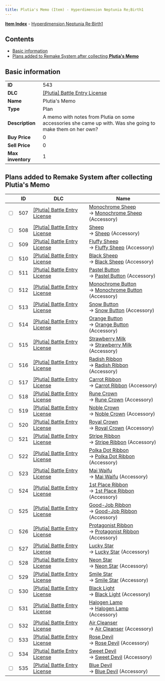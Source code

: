 ```yaml
---
title: Plutia's Memo (Item) - Hyperdimension Neptunia Re;Birth1
---
```


[**Item Index**](/neptunia/rb1/item/index.html) - [Hyperdimension Neptunia Re;Birth1](/neptunia/rb1)

## Contents

- [Basic information](#basic-information)
- [Plans added to Remake System after collecting **Plutia's Memo**](#plans-added-to-remake-system-after-collecting-plutias-memo)

## Basic information

|   |   |
| -- | -- |
| **ID** | 543 |
| **DLC** | [[Plutia] Battle Entry License](/neptunia/rb1/dlc/7-plutia.html) |
| **Name** | Plutia's Memo |
| **Type** | Plan |
| **Description** | A memo with notes from Plutia on some accessories she came up with. Was she going to make them on her own? |
| **Buy Price** | 0 |
| **Sell Price** | 0 |
| **Max inventory** | 1 |


## Plans added to Remake System after collecting **Plutia's Memo**

|    | ID | DLC | Name |
| -- | -- | --- | ---- |
| <input type="checkbox" id="rb1-remake-7-507" class="trackbox" /> | 507 | [[Plutia] Battle Entry License](/neptunia/rb1/dlc/7-plutia.html) | [Monochrome Sheep](/neptunia/rb1/remake/7-507-monochrome-sheep.html)<br /> → [Monochrome Sheep](/neptunia/rb1/item/7-3057-monochrome-sheep.html) (Accessory) |
| <input type="checkbox" id="rb1-remake-7-508" class="trackbox" /> | 508 | [[Plutia] Battle Entry License](/neptunia/rb1/dlc/7-plutia.html) | [Sheep](/neptunia/rb1/remake/7-508-sheep.html)<br /> → [Sheep](/neptunia/rb1/item/7-3058-sheep.html) (Accessory) |
| <input type="checkbox" id="rb1-remake-7-509" class="trackbox" /> | 509 | [[Plutia] Battle Entry License](/neptunia/rb1/dlc/7-plutia.html) | [Fluffy Sheep](/neptunia/rb1/remake/7-509-fluffy-sheep.html)<br /> → [Fluffy Sheep](/neptunia/rb1/item/7-3059-fluffy-sheep.html) (Accessory) |
| <input type="checkbox" id="rb1-remake-7-510" class="trackbox" /> | 510 | [[Plutia] Battle Entry License](/neptunia/rb1/dlc/7-plutia.html) | [Black Sheep](/neptunia/rb1/remake/7-510-black-sheep.html)<br /> → [Black Sheep](/neptunia/rb1/item/7-3060-black-sheep.html) (Accessory) |
| <input type="checkbox" id="rb1-remake-7-511" class="trackbox" /> | 511 | [[Plutia] Battle Entry License](/neptunia/rb1/dlc/7-plutia.html) | [Pastel Button](/neptunia/rb1/remake/7-511-pastel-button.html)<br /> → [Pastel Button](/neptunia/rb1/item/7-3061-pastel-button.html) (Accessory) |
| <input type="checkbox" id="rb1-remake-7-512" class="trackbox" /> | 512 | [[Plutia] Battle Entry License](/neptunia/rb1/dlc/7-plutia.html) | [Monochrome Button](/neptunia/rb1/remake/7-512-monochrome-button.html)<br /> → [Monochrome Button](/neptunia/rb1/item/7-3062-monochrome-button.html) (Accessory) |
| <input type="checkbox" id="rb1-remake-7-513" class="trackbox" /> | 513 | [[Plutia] Battle Entry License](/neptunia/rb1/dlc/7-plutia.html) | [Snow Button](/neptunia/rb1/remake/7-513-snow-button.html)<br /> → [Snow Button](/neptunia/rb1/item/7-3063-snow-button.html) (Accessory) |
| <input type="checkbox" id="rb1-remake-7-514" class="trackbox" /> | 514 | [[Plutia] Battle Entry License](/neptunia/rb1/dlc/7-plutia.html) | [Orange Button](/neptunia/rb1/remake/7-514-orange-button.html)<br /> → [Orange Button](/neptunia/rb1/item/7-3064-orange-button.html) (Accessory) |
| <input type="checkbox" id="rb1-remake-7-515" class="trackbox" /> | 515 | [[Plutia] Battle Entry License](/neptunia/rb1/dlc/7-plutia.html) | [Strawberry Milk](/neptunia/rb1/remake/7-515-strawberry-milk.html)<br /> → [Strawberry Milk](/neptunia/rb1/item/7-3066-strawberry-milk.html) (Accessory) |
| <input type="checkbox" id="rb1-remake-7-516" class="trackbox" /> | 516 | [[Plutia] Battle Entry License](/neptunia/rb1/dlc/7-plutia.html) | [Radish Ribbon](/neptunia/rb1/remake/7-516-radish-ribbon.html)<br /> → [Radish Ribbon](/neptunia/rb1/item/7-3067-radish-ribbon.html) (Accessory) |
| <input type="checkbox" id="rb1-remake-7-517" class="trackbox" /> | 517 | [[Plutia] Battle Entry License](/neptunia/rb1/dlc/7-plutia.html) | [Carrot Ribbon](/neptunia/rb1/remake/7-517-carrot-ribbon.html)<br /> → [Carrot Ribbon](/neptunia/rb1/item/7-3068-carrot-ribbon.html) (Accessory) |
| <input type="checkbox" id="rb1-remake-7-518" class="trackbox" /> | 518 | [[Plutia] Battle Entry License](/neptunia/rb1/dlc/7-plutia.html) | [Rune Crown](/neptunia/rb1/remake/7-518-rune-crown.html)<br /> → [Rune Crown](/neptunia/rb1/item/7-3070-rune-crown.html) (Accessory) |
| <input type="checkbox" id="rb1-remake-7-519" class="trackbox" /> | 519 | [[Plutia] Battle Entry License](/neptunia/rb1/dlc/7-plutia.html) | [Noble Crown](/neptunia/rb1/remake/7-519-noble-crown.html)<br /> → [Noble Crown](/neptunia/rb1/item/7-3071-noble-crown.html) (Accessory) |
| <input type="checkbox" id="rb1-remake-7-520" class="trackbox" /> | 520 | [[Plutia] Battle Entry License](/neptunia/rb1/dlc/7-plutia.html) | [Royal Crown](/neptunia/rb1/remake/7-520-royal-crown.html)<br /> → [Royal Crown](/neptunia/rb1/item/7-3072-royal-crown.html) (Accessory) |
| <input type="checkbox" id="rb1-remake-7-521" class="trackbox" /> | 521 | [[Plutia] Battle Entry License](/neptunia/rb1/dlc/7-plutia.html) | [Stripe Ribbon](/neptunia/rb1/remake/7-521-stripe-ribbon.html)<br /> → [Stripe Ribbon](/neptunia/rb1/item/7-3074-stripe-ribbon.html) (Accessory) |
| <input type="checkbox" id="rb1-remake-7-522" class="trackbox" /> | 522 | [[Plutia] Battle Entry License](/neptunia/rb1/dlc/7-plutia.html) | [Polka Dot Ribbon](/neptunia/rb1/remake/7-522-polka-dot-ribbon.html)<br /> → [Polka Dot Ribbon](/neptunia/rb1/item/7-3075-polka-dot-ribbon.html) (Accessory) |
| <input type="checkbox" id="rb1-remake-7-523" class="trackbox" /> | 523 | [[Plutia] Battle Entry License](/neptunia/rb1/dlc/7-plutia.html) | [Mai Waifu](/neptunia/rb1/remake/7-523-mai-waifu.html)<br /> → [Mai Waifu](/neptunia/rb1/item/7-3077-mai-waifu.html) (Accessory) |
| <input type="checkbox" id="rb1-remake-7-524" class="trackbox" /> | 524 | [[Plutia] Battle Entry License](/neptunia/rb1/dlc/7-plutia.html) | [1st Place Ribbon](/neptunia/rb1/remake/7-524-1st-place-ribbon.html)<br /> → [1st Place Ribbon](/neptunia/rb1/item/7-3078-1st-place-ribbon.html) (Accessory) |
| <input type="checkbox" id="rb1-remake-7-525" class="trackbox" /> | 525 | [[Plutia] Battle Entry License](/neptunia/rb1/dlc/7-plutia.html) | [Good-Job Ribbon](/neptunia/rb1/remake/7-525-good-job-ribbon.html)<br /> → [Good-Job Ribbon](/neptunia/rb1/item/7-3079-good-job-ribbon.html) (Accessory) |
| <input type="checkbox" id="rb1-remake-7-526" class="trackbox" /> | 526 | [[Plutia] Battle Entry License](/neptunia/rb1/dlc/7-plutia.html) | [Protagonist Ribbon](/neptunia/rb1/remake/7-526-protagonist-ribbon.html)<br /> → [Protagonist Ribbon](/neptunia/rb1/item/7-3080-protagonist-ribbon.html) (Accessory) |
| <input type="checkbox" id="rb1-remake-7-527" class="trackbox" /> | 527 | [[Plutia] Battle Entry License](/neptunia/rb1/dlc/7-plutia.html) | [Lucky Star](/neptunia/rb1/remake/7-527-lucky-star.html)<br /> → [Lucky Star](/neptunia/rb1/item/7-3082-lucky-star.html) (Accessory) |
| <input type="checkbox" id="rb1-remake-7-528" class="trackbox" /> | 528 | [[Plutia] Battle Entry License](/neptunia/rb1/dlc/7-plutia.html) | [Neon Star](/neptunia/rb1/remake/7-528-neon-star.html)<br /> → [Neon Star](/neptunia/rb1/item/7-3083-neon-star.html) (Accessory) |
| <input type="checkbox" id="rb1-remake-7-529" class="trackbox" /> | 529 | [[Plutia] Battle Entry License](/neptunia/rb1/dlc/7-plutia.html) | [Smile Star](/neptunia/rb1/remake/7-529-smile-star.html)<br /> → [Smile Star](/neptunia/rb1/item/7-3084-smile-star.html) (Accessory) |
| <input type="checkbox" id="rb1-remake-7-530" class="trackbox" /> | 530 | [[Plutia] Battle Entry License](/neptunia/rb1/dlc/7-plutia.html) | [Black Light](/neptunia/rb1/remake/7-530-black-light.html)<br /> → [Black Light](/neptunia/rb1/item/7-3086-black-light.html) (Accessory) |
| <input type="checkbox" id="rb1-remake-7-531" class="trackbox" /> | 531 | [[Plutia] Battle Entry License](/neptunia/rb1/dlc/7-plutia.html) | [Halogen Lamp](/neptunia/rb1/remake/7-531-halogen-lamp.html)<br /> → [Halogen Lamp](/neptunia/rb1/item/7-3087-halogen-lamp.html) (Accessory) |
| <input type="checkbox" id="rb1-remake-7-532" class="trackbox" /> | 532 | [[Plutia] Battle Entry License](/neptunia/rb1/dlc/7-plutia.html) | [Air Cleanser](/neptunia/rb1/remake/7-532-air-cleanser.html)<br /> → [Air Cleanser](/neptunia/rb1/item/7-3088-air-cleanser.html) (Accessory) |
| <input type="checkbox" id="rb1-remake-7-533" class="trackbox" /> | 533 | [[Plutia] Battle Entry License](/neptunia/rb1/dlc/7-plutia.html) | [Rose Devil](/neptunia/rb1/remake/7-533-rose-devil.html)<br /> → [Rose Devil](/neptunia/rb1/item/7-3090-rose-devil.html) (Accessory) |
| <input type="checkbox" id="rb1-remake-7-534" class="trackbox" /> | 534 | [[Plutia] Battle Entry License](/neptunia/rb1/dlc/7-plutia.html) | [Sweet Devil](/neptunia/rb1/remake/7-534-sweet-devil.html)<br /> → [Sweet Devil](/neptunia/rb1/item/7-3091-sweet-devil.html) (Accessory) |
| <input type="checkbox" id="rb1-remake-7-535" class="trackbox" /> | 535 | [[Plutia] Battle Entry License](/neptunia/rb1/dlc/7-plutia.html) | [Blue Devil](/neptunia/rb1/remake/7-535-blue-devil.html)<br /> → [Blue Devil](/neptunia/rb1/item/7-3092-blue-devil.html) (Accessory) |
